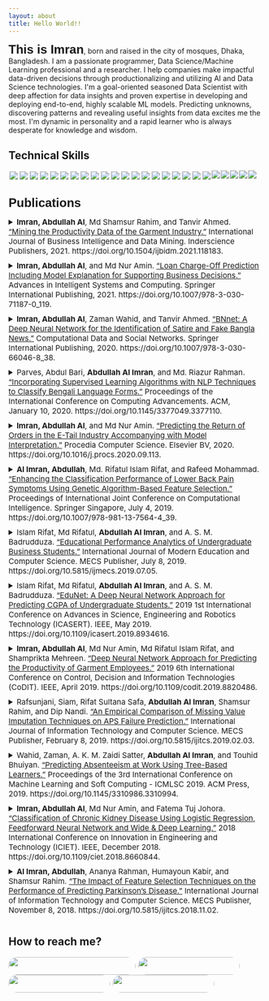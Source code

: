 ```yaml
---
layout: about
title: Hello World!! 
---
```


<span style="font-family:sans-serif;font-size: 1.5rem;font-weight: bolder;">This is Imran</span>, born and raised in the city of mosques, Dhaka, Bangladesh. I am a passionate programmer, Data Science/Machine Learning professional and a researcher. I help companies make impactful data-driven decisions through productionalizing and utilizing AI and Data Science technologies. I'm a goal-oriented seasoned Data Scientist with deep affection for data insights and proven expertise in developing and deploying end-to-end, highly scalable ML models. Predicting unknowns, discovering patterns and revealing useful insights from data excites me the most. I'm dynamic in personality and a rapid learner who is always desperate for knowledge and wisdom.

## Technical Skills

<div class='skills' style="float:left;margin:0 0 30px 0;">
    <a target="_blank" href=""> <img align="left" style="margin: 2px;" src="https://img.shields.io/badge/Python-%2314354C.svg?style=for-the-badge&logo=python&logoColor=white"/> </a>
    <a target="_blank" href=""> <img align="left" style="margin: 2px;" src="https://img.shields.io/badge/r-%23276DC3.svg?style=for-the-badge&logo=r&logoColor=white"/> </a>
    <a target="_blank" href=""> <img align="left" style="margin: 2px;" src="https://img.shields.io/badge/AWS-%23FF9900.svg?style=for-the-badge&logo=amazon-aws&logoColor=white"/> </a>
    <a target="_blank" href=""> <img align="left" style="margin: 2px;" src="https://img.shields.io/badge/GoogleCloud-%234285F4.svg?style=for-the-badge&logo=google-cloud&logoColor=white"/> </a>
    <a target="_blank" href=""> <img align="left" style="margin: 2px;" src="https://img.shields.io/badge/docker-%230db7ed.svg?style=for-the-badge&logo=docker&logoColor=white"/> </a>
    <a target="_blank" href=""> <img align="left" style="margin: 2px;" src="https://img.shields.io/badge/kubernetes-%23326ce5.svg?style=for-the-badge&logo=kubernetes&logoColor=white"/> </a>
    <a target="_blank" href=""> <img align="left" style="margin: 2px;" src="https://img.shields.io/badge/-ElasticSearch-005571?style=for-the-badge&logo=elasticsearch"/> </a>
    <a target="_blank" href=""> <img align="left" style="margin: 2px;" src="https://img.shields.io/badge/Postgres-%23316192.svg?style=for-the-badge&logo=postgresql&logoColor=white"/> </a>
    <a target="_blank" href=""> <img align="left" style="margin: 2px;" src="https://img.shields.io/badge/mysql-%2300f.svg?style=for-the-badge&logo=mysql&logoColor=white"/> </a>
    <a target="_blank" href=""> <img align="left" style="margin: 2px;" src="https://img.shields.io/badge/Scikit--learn-%23F7931E.svg?style=for-the-badge&logo=scikit-learn&logoColor=white"/> </a>
    <a target="_blank" href=""> <img align="left" style="margin: 2px;" src="https://img.shields.io/badge/Plotly-%233F4F75.svg?style=for-the-badge&logo=plotly&logoColor=white"/> </a>
    <a target="_blank" href=""> <img align="left" style="margin: 2px;" src="https://img.shields.io/badge/Pandas-%23150458.svg?style=for-the-badge&logo=pandas&logoColor=white"/> </a>
    <a target="_blank" href=""> <img align="left" style="margin: 2px;" src="https://img.shields.io/badge/Numpy-%23013243.svg?style=for-the-badge&logo=numpy&logoColor=white"/> </a>
    <a target="_blank" href=""> <img align="left" style="margin: 2px;" src="https://img.shields.io/badge/SciPy-%230C55A5.svg?style=for-the-badge&logo=scipy&logoColor=white"/> </a>
    <a target="_blank" href=""> <img align="left" style="margin: 2px;" src="https://img.shields.io/badge/PyTorch-%23EE4C2C.svg?style=for-the-badge&logo=PyTorch&logoColor=white"/> </a>
    <a target="_blank" href=""> <img align="left" style="margin: 2px;" src="https://img.shields.io/badge/TensorFlow-%23FF6F00.svg?style=for-the-badge&logo=TensorFlow&logoColor=white"/> </a>
    <a target="_blank" href=""> <img align="left" style="margin: 2px;" src="https://img.shields.io/badge/Keras-%23D00000.svg?style=for-the-badge&logo=Keras&logoColor=white"/> </a>
    <a target="_blank" href=""> <img align="left" style="margin: 2px;" src="https://img.shields.io/badge/flask-%23000.svg?style=for-the-badge&logo=flask&logoColor=white"/> </a>
    <a target="_blank" href=""> <img align="left" style="margin: 2px;" src="https://img.shields.io/badge/FastAPI-005571?style=for-the-badge&logo=fastapi"/> </a>
    <a target="_blank" href=""> <img align="left" style="margin: 2px;" src="https://img.shields.io/badge/Git-%23F05033.svg?style=for-the-badge&logo=git&logoColor=white"/> </a>
    <a target="_blank" href=""> <img align="left" style="margin-right: 2px;" src="https://img.shields.io/badge/github-%23121011.svg?style=for-the-badge&logo=github&logoColor=white"/> </a>
    <a target="_blank" href=""> <img align="left" style="margin-right: 2px;" src="https://img.shields.io/badge/bitbucket-%230047B3.svg?style=for-the-badge&logo=bitbucket&logoColor=white"/> </a>
    <a target="_blank" href=""> <img align="left" style="margin-right: 2px;" src="https://img.shields.io/badge/Linux-FCC624?style=for-the-badge&logo=linux&logoColor=black"/> </a>
    <a target="_blank" href=""> <img align="left" style="margin-right: 2px;" src="https://img.shields.io/badge/mac%20os-000000?style=for-the-badge&logo=macos&logoColor=F0F0F0"/> </a>
    <a target="_blank" href=""> <img align="left" style="margin-right: 2px;" src="https://img.shields.io/badge/Windows-0078D6?style=for-the-badge&logo=windows&logoColor=white"/> </a>
</div>


<span style="font-family:sans-serif;font-size: 1.5rem;font-weight: bolder;">Publications</span>
<span style="float:right;margin:0 10px 0 0;">
    <a target="_blank" style="color:black;" href="https://scholar.google.com/citations?hl=en&user=_oWyQ2UAAAAJ&view_op=list_works&sortby=pubdate"><i class="ai ai-google-scholar-square ai-2x"></i></a>
    <a target="_blank" style="color:black;" href="https://dblp.org/pers/hd/i/Imran:Abdullah_Al"><i class="ai ai-dblp-square ai-2x"></i></a>
    <a target="_blank" style="color:black;" href="https://www.researchgate.net/profile/Abdullah_Al_Imran4"><i class="ai ai-researchgate-square ai-2x"></i></a>
    <a target="_blank" style="color:black;" href="https://orcid.org/0000-0002-3781-8178"><i class="ai ai-orcid-square ai-2x"></i></a>
</span>

<div class='publications' style="float:left;margin:0 0 30px 0;padding: 0 10px 0 0;">
<details>
<summary style="font-size:15px;margin:0 0 10px 0;"><b>Imran, Abdullah Al</b>, Md Shamsur Rahim, and Tanvir Ahmed. <a target="_blank" href="https://doi.org/10.1504/ijbidm.2021.118183">“Mining the Productivity Data of the Garment Industry.”</a> International Journal of Business Intelligence and Data Mining. Inderscience Publishers, 2021. https://doi.org/10.1504/ijbidm.2021.118183.</summary>

<p style="color:#5F6A6A;font-size:14px;text-align:justify;padding:0 0 0 10px;margin:5px;">
<b>Abstract:</b> The garment industry is one of the key examples of the industrial globalisation of this modern era. It is a highly labour-intensive industry with lots of manual processes. Satisfying the huge global demand for garment products is mostly dependent on the production and delivery performance of the employees in the garment manufacturing companies. So, it is highly desirable among the decision makers in the garments industry to track, analyse and predict the productivity performance of the working teams in their factories. This study explores the application of state-of-the-art data mining techniques for analysing industrial data, revealing meaningful insights and predicting the productivity performance of the working teams in a garment company. As part of our exploration, we have applied eight different data mining techniques with six evaluation metrics. Our experimental results show that the tree ensemble model and gradient boosted tree model are the best performing models in the application scenario.
</p>
</details>
    
<details>
<summary style="font-size:15px;margin:0 0 10px 0;"><b>Imran, Abdullah Al</b>, and Md Nur Amin. <a target="_blank" href="https://doi.org/10.1007/978-3-030-71187-0_119">“Loan Charge-Off Prediction Including Model Explanation for Supporting Business Decisions.”</a> Advances in Intelligent Systems and Computing. Springer International Publishing, 2021. https://doi.org/10.1007/978-3-030-71187-0_119.</summary>

<p style="color:#5F6A6A;font-size:14px;text-align:justify;padding:0 0 0 10px;margin:5px;">
<b>Abstract:</b> The rapid growth of taking loans and digitizing the financial sector is increasing the rate of loan charge-offs as well as the volume of data that represents customer behavior. Nowadays, Machine Learning (ML) technology is helping financial institutions utilize this huge amount of data and build some black-box prediction models for predicting loan charge-offs with decent accuracy. Yet, the amount of risk involved in such financial decisions is very high and should not be taken only based on an opaque decision of a black-box model. In this study, we propose a system for building accurate models using interpretable state-of-the-art (SOTA) ML algorithms as well as utilizing the Explainable AI (XAI) techniques to explain individual instances for supporting business decisions.
</p>
</details>

<details>
    <summary style="font-size:15px;margin:0 0 10px 0;"><b>Imran, Abdullah Al</b>, Zaman Wahid, and Tanvir Ahmed. <a target="_blank" href="https://doi.org/10.1007/978-3-030-66046-8_38">“BNnet: A Deep Neural Network for the Identification of Satire and Fake Bangla News.”</a> Computational Data and Social Networks. Springer International Publishing, 2020. https://doi.org/10.1007/978-3-030-66046-8_38.</summary>

<p style="color:#5F6A6A;font-size:14px;text-align:justify;padding:0 0 0 10px;margin:5px;">
<b>Abstract:</b> Misleading and fake news in rapidly increasing online news portals in Bangladesh has become a major concern to both the government and public lately, as a substantial amount of incidents have taken place in different cities due to unwarranted rumors over the last couple of years. However, the overall progress of research and innovation in detecting fake and satire Bangla news is yet unsatisfactory considering the prospects it would bring to the decision-makers of Bangladesh. In this study, we have amalgamated both fake and real Bangla news from quite a pool of online news portals and applied a total of seven prominent machine learning algorithms to identify real and fake Bangla news, proposing a Deep Neural Network (DNN) architecture. Using a total of five evaluation metrics: Accuracy, Precision, Recall, F1 score, and AUC, we have discovered that DNN model yields the best result with an accuracy and AUC score of 0.90 respectively while Decision Tree performs the worst.
</p>
</details>

<details>
    <summary style="font-size:15px;margin:0 0 10px 0;">Parves, Abdul Bari, <b>Abdullah Al Imran</b>, and Md. Riazur Rahman. <a target="_blank" href="https://doi.org/10.1145/3377049.3377110">“Incorporating Supervised Learning Algorithms with NLP Techniques to Classify Bengali Language Forms.”</a> Proceedings of the International Conference on Computing Advancements. ACM, January 10, 2020. https://doi.org/10.1145/3377049.3377110.</summary>

<p style="color:#5F6A6A;font-size:14px;text-align:justify;padding:0 0 0 10px;margin:5px;">
<b>Abstract:</b> Every language has its own root, form, and grammar, and so does Bengali. Bengali language has two core forms: "Sadhu-bhasha" and "Cholito-bhasha" which have been widely used from regular communication to literary publications. At present, Sadhu-bhasha can be only found in old books and literary publications, whereas Cholito-bhasha is mostly used everywhere. However, so many Bengali linguists are still researching on these two forms to preserve its root, understand and develop Bengali, and also extract knowledge from the historical publications which were mainly written in Sadhu-bhasha. Unfortunately, till now they do not have any digital tool that can assist their research by automatically identifying these core forms of Bengali from the large archive of Bengali literature. This study aims to build such an automatic intelligent system that can accurately identify these two language forms by harnessing the power of Natural Language Processing (NLP). In this study, we have applied advanced NLP techniques and six Supervised learning algorithms to classify "Sadhu-bhasha" and "Cholito-bhasha" from text corpora. Results of this study show that all the six models yielded very promising results, however, the Multinomial Naive Bayes outperformed all the models with 99.5% accuracy, 99.0% precision, 100% recall, 0.995 AUC score and, 0.995 F1 score. Additionally, this study also performs qualitative analysis using t-SNE algorithm to visualize the difference between Sadhu-bhasha and Cholito-bhasha.
</p>
</details>

<details>
    <summary style="font-size:15px;margin:0 0 10px 0;"><b>Imran, Abdullah Al</b>, and Md Nur Amin. <a target="_blank" href="https://doi.org/10.1016/j.procs.2020.09.113">“Predicting the Return of Orders in the E-Tail Industry Accompanying with Model Interpretation.”</a> Procedia Computer Science. Elsevier BV, 2020. https://doi.org/10.1016/j.procs.2020.09.113.</summary>

<p style="color:#5F6A6A;font-size:14px;text-align:justify;padding:0 0 0 10px;margin:5px;">
<b>Abstract:</b> Electronic Retailing (E-tailing) is one of the most impactful technology trends of recent times. This industry has dramatically enhanced the quality of human lives allowing people to shop online while having the comfort of their homes. In developing countries like Bangladesh, this industry is still rising and creating a significant economic impact. However, there exist a lot of challenges such as the return of orders that affects the growth of an E-tailer and causes revenue losses. This study addresses this most common business challenge in the E-tail industry and performs predictive modeling using 4 different state-of-the-art data mining techniques to help the industry smoothen its curve of growth. Along with predictive modeling, this study also aims to find out the most important features that influence the return of orders.
</p>
</details>

<details>
    <summary style="font-size:15px;margin:0 0 10px 0;"><b>Al Imran, Abdullah</b>, Md. Rifatul Islam Rifat, and Rafeed Mohammad. <a target="_blank" href="https://doi.org/10.1007/978-981-13-7564-4_39">“Enhancing the Classification Performance of Lower Back Pain Symptoms Using Genetic Algorithm-Based Feature Selection.”</a> Proceedings of International Joint Conference on Computational Intelligence. Springer Singapore, July 4, 2019. https://doi.org/10.1007/978-981-13-7564-4_39.</summary>

<p style="color:#5F6A6A;font-size:14px;text-align:justify;padding:0 0 0 10px;margin:5px;">
<b>Abstract:</b> Lower Back Pain (LBP) is one of the leading causes of disability around the world that affects several important parts of the human body such as the muscles, nerves, and bones of the back. The early diagnosis and proper treatment can only prevent acute LBP from infecting into chronic LBP. The aim of this study is to enhance the classification performance of LBP by identifying the most relevant feature subset from a broader feature space of an LBP dataset. To serve the aim, we have proposed a Genetic Algorithm (GA)-based feature selection approach that has been proved to significantly improve the classification performance of LBP. For the purpose of classification, we have used seven different classification algorithms, namely Logistic Regression, Ridge Regression, Gaussian Naive Bayes, Random Forest, Decision Tree, k-Nearest Neighbors (KNN), and Support Vector Machine (SVM). After applying our proposed GA-based feature selection approach along with the base classifiers, we have obtained a significant average increment in accuracy, precision, recall, f1-score, and AUC score by 3.1%, 0.64%, 4.37%, 2.64%, and 3.83% respectively. The k-Nearest Neighbors outperforms the other models with the highest accuracy (=85.2%), precision (=89.9%), and f1 score (=88.9%).
</p>
</details>

<details>
    <summary style="font-size:15px;margin:0 0 10px 0;">Islam Rifat, Md Rifatul, <b>Abdullah Al Imran</b>, and A. S. M. Badrudduza. <a target="_blank" href="https://doi.org/10.5815/ijmecs.2019.07.05">“Educational Performance Analytics of Undergraduate Business Students.”</a> International Journal of Modern Education and Computer Science. MECS Publisher, July 8, 2019. https://doi.org/10.5815/ijmecs.2019.07.05.</summary>

<p style="color:#5F6A6A;font-size:14px;text-align:justify;padding:0 0 0 10px;margin:5px;">
<b>Abstract:</b> Educational data mining (EDM) is an emerging interdisciplinary research area concerned with analyzing and studying data from academic databases to better understand the students and the educational settings. In most of the Asian countries, it is a challenging task to perform EDM due to the diverse characteristics of the educational data. In this study, we have performed students’ educational performance prediction, pattern analysis and proposed a generalized framework to perform rigorous educational analytics. To validate our proposed framework, we have also conducted extensive experiments on a real-world dataset that has been prepared by the transcript data of the students from the Marketing department of a renowned university in Bangladesh. We have applied six state-of-the-art classification algorithms on our dataset for the prediction task where the Random Forest model outperforms the other models with accuracy 94.1%. For pattern analysis, a tree diagram has been generated from the Decision Tree model.
</p>
</details>

<details>
    <summary style="font-size:15px;margin:0 0 10px 0;">Islam Rifat, Md Rifatul, <b>Abdullah Al Imran</b>, and A. S. M. Badrudduza. <a target="_blank" href="https://doi.org/10.1109/icasert.2019.8934616">“EduNet: A Deep Neural Network Approach for Predicting CGPA of Undergraduate Students.”</a> 2019 1st International Conference on Advances in Science, Engineering and Robotics Technology (ICASERT). IEEE, May 2019. https://doi.org/10.1109/icasert.2019.8934616.</summary>

<p style="color:#5F6A6A;font-size:14px;text-align:justify;padding:0 0 0 10px;margin:5px;">
<b>Abstract:</b> Educational Data Mining (EDM) is an emerging research field concerned with the application of data mining, machine learning, and statistics in the discipline of education. Many researchers have already focused on EDM and exploring the educational data using several traditional data mining techniques to improve the educational performance of the students by extracting the concealed patterns and predicting the final outcome. In this study, we aim to propose a Deep Neural Network (DNN) based model to predict the final CGPA of the undergraduate business students with a minimal error than the traditional approaches. We have considered the performance of a decision tree model as the baseline performance. Experiments in this study have shown that our proposed DNN model can predict the CGPA with a significantly minimal error rate. To measure the performance of our model we have considered the three evaluation metrics namely Mean Squared Error (=0.008), Mean Absolute Error (=0.067), and Mean Absolute Percentage Error (=2.074). Our proposed model has successfully shown a promising prediction performance by reducing the MSE, MAE, and MAPE by 0.0146, 0.0431, and 6.043 respectively, compared to the baseline model.
</p>
</details>

<details>
    <summary style="font-size:15px;margin:0 0 10px 0;"><b>Imran, Abdullah Al</b>, Md Nur Amin, Md Rifatul Islam Rifat, and Shamprikta Mehreen. <a target="_blank" href="https://doi.org/10.1109/codit.2019.8820486.">“Deep Neural Network Approach for Predicting the Productivity of Garment Employees.”</a> 2019 6th International Conference on Control, Decision and Information Technologies (CoDIT). IEEE, April 2019. https://doi.org/10.1109/codit.2019.8820486.</summary>

<p style="color:#5F6A6A;font-size:14px;text-align:justify;padding:0 0 0 10px;margin:5px;">
<b>Abstract:</b> The garment industry is one of the most dominating industries in this era of industrial globalization. It is a highly labor-intensive industry that requires a large number of human resources to produce its goods and fill up the global demand for garment products. Because of the dependency on human labor, the production of a garment company comprehensively relies on the productivity of the employees who are working in different departments of the company. A common problem in this industry is that the actual productivity of the garment employees sometimes does not meet the targeted productivity that was set for them by the authorities to meet the production goals in due time. When the productivity gap occurs, the company faces a huge loss in production. This study aims to solve this problem by predicting the actual productivity of the employees. To achieve this aim, a Deep Neural Network (DNN) model has been proposed to predict the actual productivity of the employees. The experimental results of this study have shown that the proposed model yields a promising prediction performance with a minimal Mean Absolute Error (=0.086) which is less than the baseline performance error (=0.15). Such prediction performance can indisputably help the manufacturers to set an accurate target, minimize the production loss and maximize the profit.
</p>
</details>

<details>
    <summary style="font-size:15px;margin:0 0 10px 0;">Rafsunjani, Siam, Rifat Sultana Safa, <b>Abdullah Al Imran</b>, Shamsur Rahim, and Dip Nandi. <a target="_blank" href="https://doi.org/10.5815/ijitcs.2019.02.03">“An Empirical Comparison of Missing Value Imputation Techniques on APS Failure Prediction.”</a> International Journal of Information Technology and Computer Science. MECS Publisher, February 8, 2019. https://doi.org/10.5815/ijitcs.2019.02.03.</summary>

<p style="color:#5F6A6A;font-size:14px;text-align:justify;padding:0 0 0 10px;margin:5px;">
<b>Abstract:</b> The Air Pressure System (APS) is a type of function used in heavy vehicles to assist braking and gear changing. The APS failure dataset consists of the daily operational sensor data from failed Scania trucks. The dataset is crucial to the manufacturer as it allows to isolate components which caused the failure. However, missing values and imbalanced class problems are the two most challenging limitations of this dataset to predict the cause of the failure. The prediction results can be affected by the way of handling these missing values and imbalanced class problem. In this paper, we have examined and presented the impact of five different missing value imputation techniques namely: Expectation Maximization, Mean Imputation, Soft Impute, MICE, and Iterative SVD in producing significantly better results. We have also performed an empirical comparison of their performance by applying five different classifiers namely: Naive Bayes, KNN, SVM, Random Forest, and Gradient Boosted Tree on this highly imbalanced dataset. The primary aim of this study is to observe the impact of the mentioned missing value imputation techniques in the enhancement of the prediction results, performing an empirical comparison to figure out the best classification model and imputation technique. We found that the MICE imputation and the random under-sampling techniques are the highest influential techniques for improving the prediction performance and false negative rate.
</p>
</details>

<details>
    <summary style="font-size:15px;margin:0 0 10px 0;">Wahid, Zaman, A. K. M. Zaidi Satter, <b>Abdullah Al Imran</b>, and Touhid Bhuiyan. <a target="_blank" href="https://doi.org/10.1145/3310986.3310994">“Predicting Absenteeism at Work Using Tree-Based Learners.”</a> Proceedings of the 3rd International Conference on Machine Learning and Soft Computing - ICMLSC 2019. ACM Press, 2019. https://doi.org/10.1145/3310986.3310994.</summary>

<p style="color:#5F6A6A;font-size:14px;text-align:justify;padding:0 0 0 10px;margin:5px;">
<b>Abstract:</b> Absenteeism at workplace acts as a crucial role in demonstrating the productive and profitable capacity of a company. Thus the knowledge of absenteeism of employees' becomes the foundation for an organization in its multiple dimensions. Because the proper determination of employees' profile allows the identification of excesses of occurrences of certain morbidities. The early absenteeism research primarily focused on predicting the characteristics and the categories of diseases of employees that make them perform higher absenteeism at workplace. However, predicting the absenteeism time of employees using different machine learning classifiers is able to give the researches a new dimension in line with the intention of revealing the underlying causes and patterns of absenteeism. In this paper, we have applied 4 prominent machine learning algorithms namely Decision Tree, Gradient Boosted Tree, Random Forest, and Tree Ensemble on the absenteeism dataset of a courier company in Brazil in order to predict the absenteeism time of employees at work as well as the best classifier. Based on the 7 evaluation metrics such as True Positive, True Negative, False Positive, False Negative, Sensitivity, Specificity, and Accuracy we found that Gradient Boosted Tree produced the best result with an accuracy rate of 82% whereas Tree Ensemble performed the lowest with the accuracy rate of 79%.
</p>
</details>

<details>
    <summary style="font-size:15px;margin:0 0 10px 0;"><b>Imran, Abdullah Al</b>, Md Nur Amin, and Fatema Tuj Johora. <a target="_blank" href="https://doi.org/10.1109/ciet.2018.8660844">“Classification of Chronic Kidney Disease Using Logistic Regression, Feedforward Neural Network and Wide & Deep Learning.”</a> 2018 International Conference on Innovation in Engineering and Technology (ICIET). IEEE, December 2018. https://doi.org/10.1109/ciet.2018.8660844.</summary>

<p style="color:#5F6A6A;font-size:14px;text-align:justify;padding:0 0 0 10px;margin:5px;">
<b>Abstract:</b> Chronic kidney disease (CKD) is a global health burden that affects approximately 10% of the adult population in the world. It is also recognized as the top 20 causes of death worldwide. Unfortunately, there is no cure for CKD however, it is possible to slow down its progression and mollify the damage by early diagnosis of the disease. Due to a limited number of nephrologists, the early diagnosis of CKD is often not possible for most of the people. Therefore the use of modern computer-aided methods is necessary to aid the traditional CKD diagnosis system to be more efficient and accurate. In this research, our primary focus was to apply 3 modern machine learning techniques namely logistic regression, feedforward neural networks and wide & deep learning to diagnose CKD as well as finding the best performing technique by evaluating their diagnosis performance. To evaluate their performance, f1-score, precision, recall and AUC score was used for logistic regression and an additional loss score was considered for the feedforward neural networks and wide & deep model. We found the feedforward neural network as the best performing technique for CKD diagnosis with 0.99 f1-score, 0.97 precision, 0.99 recall and 0.99 AUC score. Logistic regression produced the lowest result among all and the wide & deep learning with a larger number of hidden layers and neurons found to be effective for larger datasets.
</p>
</details>
        
<details>
    <summary style="font-size:15px;margin:0 0 10px 0;"><b>Al Imran, Abdullah</b>, Ananya Rahman, Humayoun Kabir, and Shamsur Rahim. <a target="_blank" href="https://doi.org/10.5815/ijitcs.2018.11.02">“The Impact of Feature Selection Techniques on the Performance of Predicting Parkinson’s Disease.”</a> International Journal of Information Technology and Computer Science. MECS Publisher, November 8, 2018. https://doi.org/10.5815/ijitcs.2018.11.02.</summary>

<p style="color:#5F6A6A;font-size:14px;text-align:justify;padding:0 0 0 10px;margin:5px;">
<b>Abstract:</b> Parkinson’s Disease (PD) is one of the leading causes of death around the world. However, there is no cure for this disease yet; only treatments after early diagnosis may help to relieve the symptoms. This study aims to analyze the impact of feature selection techniques on the performance of diagnosing PD by incorporating different data mining techniques. To accomplish this task, identifying the best feature selection approach was the primary focus. In this paper, the authors had applied five feature selection techniques namely: Gain Ratio, Kruskal-Wallis Test, Random Forest Variable Importance, RELIEF and Symmetrical Uncertainty along with four classification algorithms (K-Nearest Neighbor, Logistic Regression, Random forest, and Support Vector machine) on the PD dataset collected from the UCI Machine Learning repository. The result of this study was obtained by taking the four different subsets (Top 5, 10, 15, and 20 features) from each feature selection approach and applying the classifiers. The obtained result showed that in terms of accuracy, Random Forest Variable Importance, Gain Ratio, and Kruskal-Wallis Test techniques generated the highest 89% score. On the other hand, in terms of sensitivity, Gain Ratio and Kruskal-Walis Test approaches produced the highest 97% score. The findings of this research clearly indicated the impact of feature selection techniques on predicting PD and our applied methods outperformed the state-of-the-art performance.
</p>
</details>

</div>

## How to reach me?

<div class='contacts' style="float:left;margin:0 0 30px 0;">
  <a target="_blank" href="mailto:abdalimran@gmail.com" style="margin-right: 5px;"><img width="250" height="35" style="margin-right:5px;border-radius:50px" align="left" src="https://img.shields.io/badge/abdalimran@gmail.com-D14836?style=for-the-badge&logo=gmail&logoColor=white"></a>
  <a target="_blank" href="https://twitter.com/AbdullahAlImran" style="margin-right: 5px;"><img width="200" height="35" style="margin-right:5px;border-radius:50px" align="left" src="https://img.shields.io/badge/AbdullahAlImran-%231DA1F2.svg?style=for-the-badge&logo=Twitter&logoColor=white"></a>
  <a target="_blank" href="https://linkedin.com/in/abdalimran" style="margin-right: 5px;"><img width="200" height="35" style="margin-right:5px;border-radius:50px" align="left" src="https://img.shields.io/badge/abdalimran-%230077B5.svg?style=for-the-badge&logo=linkedin&logoColor=white"></a>
  <a target="_blank" href="https://facebook.com/abdalimran" style="margin-right: 5px;"><img width="200" height="35" style="margin-right:5px;border-radius:50px" align="left" src="https://img.shields.io/badge/abdalimran-%231877F2.svg?style=for-the-badge&logo=Facebook&logoColor=white"></a>
</div>
